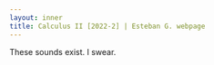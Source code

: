 ```yaml
---
layout: inner
title: Calculus II [2022-2] | Esteban G. webpage
---
```


<p>These sounds exist. I swear.</p>

